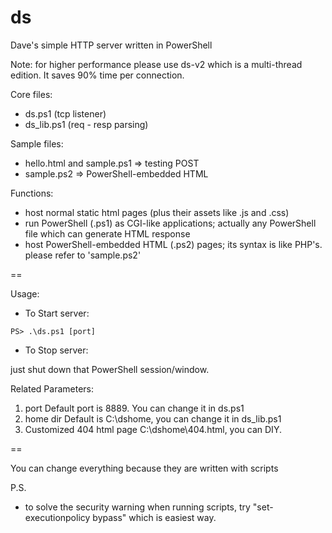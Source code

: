 ds
==

Dave's simple HTTP server written in PowerShell

Note: for higher performance please use ds-v2 which is a multi-thread edition. It saves 90% time per connection.

Core files:
 - ds.ps1 (tcp listener)
 - ds_lib.ps1 (req - resp parsing)

Sample files:
 - hello.html and sample.ps1 => testing POST
 - sample.ps2 => PowerShell-embedded HTML

Functions:
 - host normal static html pages (plus their assets like .js and .css)
 - run PowerShell (.ps1) as CGI-like applications; actually any PowerShell file which can generate HTML response
 - host PowerShell-embedded HTML (.ps2) pages; its syntax is like PHP's. please refer to 'sample.ps2'

==

Usage:

 - To Start server:

`PS> .\ds.ps1 [port]`

 - To Stop server:

just shut down that PowerShell session/window.


Related Parameters:

1. port
   Default port is 8889. You can change it in ds.ps1
2. home dir
   Default is C:\dshome, you can change it in ds_lib.ps1
3. Customized 404 html page
   C:\dshome\404.html, you can DIY.

==

You can change everything because they are written with scripts

P.S.
 - to solve the security warning when running scripts, try "set-executionpolicy bypass" which is easiest way.
